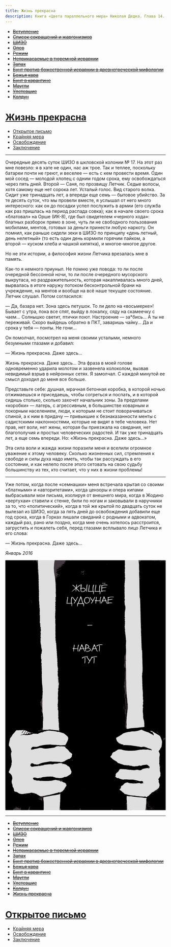 ```yaml
---
title: Жизнь прекрасна
description: Книга «Цвета параллельного мира» Николая Дедка. Глава 14. Жизнь прекрасна
---
```


- ~~[Вступление](./1.md)~~
- ~~[Список сокращений и жаргонизмов](./2.md)~~
- ~~[ШИЗО](./3.md)~~
- ~~[Опер](./4.md)~~
- ~~[Режим](./5.md)~~
- ~~[Неприкасаемые в тюремной иерархии](./6.md)~~
- ~~[Запах](./7.md)~~
- ~~[Бунт против божественной иерархии в древнегреческой мифологии](./8.md)~~
- ~~[Божья кара](./9.md)~~
- ~~[Бунт в карантине](./10.md)~~
- ~~[Маугли](./11.md)~~
- ~~[Улетевшие](./12.md)~~
- ~~[Колдун](./13.md)~~
# [Жизнь прекрасна](./14.md)
- [Открытое письмо](./15.md)
- [Крайняя мера](./16.md)
- [Освобождение](./17.md)
- [Заключение](./18.md)

---

Очередные десять суток ШИЗО в шкловской колонии № 17. На этот раз мне повезло: я в хате не один, нас аж трое. Так и теплее, поскольку батареи почти не греют, и веселее — есть с кем провести время. Один мой сосед — молодой хлопец с одним годом срока, ему освобождаться через пять дней. Второй — Саня, по прозвищу Летчик. Седые волосы, хотя самому еще нет сорока лет. Усталый голос. Вид старого волка. Сидит уже тринадцать лет, а впереди еще семь — бытовое убийство. За те десять суток, что мы провели вместе, я услышал от него много интересного: как он до посадки успел послужить в армии \(его служба как раз пришлась на период распада совка\); как в начале своего срока «блатовал» на Орше \(ИК-8\), где был свидетелем «черного хода»: блатных разборок прямо в зоне, чуть ли не свободного пользования мобилами, ментов, готовых за деньги принести любую наркоту. Он помнил, как раньше сидели зеки в ШИЗО по принципу «день летный, день нелетный» \(то есть один день кормили горячим пайком, а второй — куском хлеба и чашкой кипятка\), и многое-многое другое.

Но не эти истории, а философия жизни Летчика врезалась мне в память.

Как-то я немного приуныл. Не помню уже повода: то ли после очередной бессонной ночи, то ли после очередного мусорского выкрутаса, но раздражительность, которая накапливалась много дней, вырвалась в итоге наружу потоком бесконтрольной брани на учреждение, на ментов и вообще на всё наше текущее состояние. Летчик слушал. Потом согласился:

— Да, базара нет. Зона здесь петушок. То ли дело на «восьмерке»\! Бывает с утра, пока все спят, выйду в локалку, сяду на скамеечку с чаем… Солнышко светит, птички поют. Настроение — за\*бись… А ты не переживай. Скоро выйдешь обратно в ПКТ, заваришь чайку… Да и срока у тебя — понты. Не гони…

Он помолчал, посмотрел на меня своими усталыми, немного безумными глазами и добавил:

— Жизнь прекрасна. Даже здесь…

Жизнь прекрасна. Даже здесь… Эта фраза в моей голове одновременно ударила молотом и зазвенела колоколом, вызвав невидимый взрыв в нейронных сетях. Я замолчал. С каждой минутой ее смысл доходил до меня все больше.

Представьте себе: душная, мрачная бетонная коробка, в которой ночью отжимаешься и приседаешь, чтобы согреться и поспать, и в которой сидишь столько, сколько захочет начальник зоны. За пределами «коробки» — лагерь, с агрессивным, в большинстве коварным и покорным населением, люди, к которым не стоит поворачиваться спиной, а к ним в придачу — привыкшие к безнаказанности менты с садистскими наклонностями, которые не видят в тебе человека. Нет прав, нет воли, нет жены, которая бы приезжала на свидания, нет благополучия и простых человеческих радостей. И так уже тринадцать лет, а еще семь впереди. Но: «Жизнь прекрасна. Даже здесь…»

Эта сила воли и жажда жизни поразили меня и вселили огромное уважение к этому человеку. Сколько жизненных сил, стремления к свободе и силы духа надо иметь, чтобы так рассуждать в его состоянии, и как нелепо после этого сетовать на свою судьбу большинству из тех, кто считает, что у них в жизни проблемы\!


---


Уже потом, когда после «семнашки» меня встречала крытая со своими «блатными» и «авторитетами», когда цензоры и опера кипами выбрасывали мои письма, изолируя от внешнего мира, когда в Жодино «вертухаи» ставили к стенке, били по ногам и заковывали в наручники за то, что «политический», когда в той же крытой по двадцать суток не вылезал из ШИЗО, когда за пять дней до освобождения добавили еще год срока, когда в Горках лишали свиданий с родными и адвокатом, каждый раз, рано или поздно, когда мне очень хотелось расстроится, загрустить и пожалеть себя, перед глазами всплывало лицо Летчика и его слова:

— Жизнь прекрасна. Даже здесь…

*Январь 2016*


![](img/09.png)



---

- ~~[Вступление](./1.md)~~
- ~~[Список сокращений и жаргонизмов](./2.md)~~
- ~~[ШИЗО](./3.md)~~
- ~~[Опер](./4.md)~~
- ~~[Режим](./5.md)~~
- ~~[Неприкасаемые в тюремной иерархии](./6.md)~~
- ~~[Запах](./7.md)~~
- ~~[Бунт против божественной иерархии в древнегреческой мифологии](./8.md)~~
- ~~[Божья кара](./9.md)~~
- ~~[Бунт в карантине](./10.md)~~
- ~~[Маугли](./11.md)~~
- ~~[Улетевшие](./12.md)~~
- ~~[Колдун](./13.md)~~
- ~~[Жизнь прекрасна](./14.md)~~
# [Открытое письмо](./15.md)
- [Крайняя мера](./16.md)
- [Освобождение](./17.md)
- [Заключение](./18.md)
